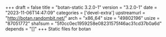 +++
draft = false
title = "botan-static 3.2.0-1"
version = "3.2.0-1"
date = "2023-11-06T14:47:09"
categories = ['devel-extra']
upstreamurl = "http://botan.randombit.net/"
arch = "x86_64"
size = "49802196"
usize = "87051772"
sha1sum = "5f0cc0ec1959258e08231575f46ac31cd37b0a6d"
depends = "[]"
+++
Static files for botan